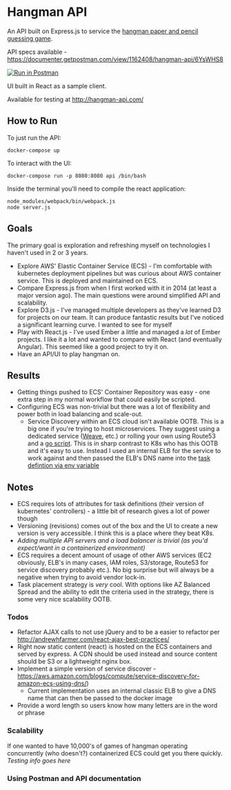 # Hangman API
An API built on Express.js to service the [hangman paper and pencil guessing game](https://en.wikipedia.org/wiki/Hangman_(game)).

API specs available - https://documenter.getpostman.com/view/1162408/hangman-api/6YsWHS8

[![Run in Postman](https://run.pstmn.io/button.svg)](https://app.getpostman.com/run-collection/c00339468a4d0c33422c)

UI built in React as a sample client.

Available for testing at http://hangman-api.com/

## How to Run
To just run the API:

    docker-compose up

To interact with the UI:

    docker-compose run -p 8080:8080 api /bin/bash

Inside the terminal you'll need to compile the react application:

    node_modules/webpack/bin/webpack.js
    node server.js

## Goals
The primary goal is exploration and refreshing myself on technologies I haven't used in 2 or 3 years.
* Explore AWS' Elastic Container Service (ECS) - I'm comfortable with kubernetes deployment pipelines but was curious about AWS container service. This is deployed and maintained on ECS.
* Compare Express.js from when I first worked with it in 2014 (at least a major version ago). The main questions were around simplified API and scalability.
* Explore D3.js - I've managed multiple developers as they've learned D3 for projects on our team. It can produce fantastic results but I've noticed a significant learning curve. I wanted to see for myself
* Play with React.js - I've used Ember a little and managed a *lot* of Ember projects. I like it a lot and wanted to compare with React (and eventually Angular). This seemed like a good project to try it on.
* Have an API/UI to play hangman on.

## Results
* Getting things pushed to ECS' Container Repository was easy - one extra step in my normal workflow that could easily be scripted.
* Configuring ECS was non-trivial but there was a lot of flexibility and power both in load balancing and scale-out.
  * Service Discovery within an ECS cloud isn't available OOTB. This is a big one if you're trying to host microservices. They suggest using a dedicated service ([Weave](https://www.weave.works/guides/service-discovery-and-load-balancing-with-weave-on-amazon-ecs-2/), etc.) or rolling your own using Route53 and a [go script](https://github.com/awslabs/service-discovery-ecs-dns). This is in sharp contrast to K8s who has this OOTB and it's easy to use. Instead I used an internal ELB for the service to work against and then passed the ELB's DNS name into the [task defintion via env variable](http://docs.aws.amazon.com/AmazonECS/latest/developerguide/task_definition_parameters.html#container_definitions)

## Notes
* ECS requires lots of attributes for task definitions (their version of kubernetes' controllers) - a little bit of research gives a lot of power though
* Versioning (revisions) comes out of the box and the UI to create a new version is very accessible. I think this is a place where they beat K8s.
* *Adding multiple API servers and a load balancer is trivial (as you'd expect/want in a containerized environment)*
* ECS requires a decent amount of usage of other AWS services (EC2 obviously, ELB's in many cases, IAM roles, S3/storage, Route53 for service discovery probably etc.). No big surprise but will always be a negative when trying to avoid vendor lock-in.
* Task placement strategy is *very* cool. With options like AZ Balanced Spread and the ability to edit the criteria used in the strategy, there is some very nice scalability OOTB.

### Todos
* Refactor AJAX calls to not use jQuery and to be a easier to refactor per http://andrewhfarmer.com/react-ajax-best-practices/
* Right now static content (react) is hosted on the ECS containers and served by express. A CDN should be used instead and source content should be S3 or a lightweight nginx box.
* Implement a simple version of service discover - https://aws.amazon.com/blogs/compute/service-discovery-for-amazon-ecs-using-dns/)
  * Current implementation uses an internal classic ELB to give a DNS name that can then be passed to the docker image
* Provide a word length so users know how many letters are in the word or phrase


### Scalability
If one wanted to have 10,000's of games of hangman operating concurrently (who doesn't?) containerized ECS could get you there quickly. *Testing info goes here*

### Using Postman and API documentation
